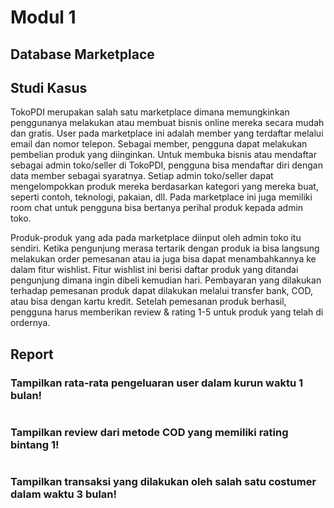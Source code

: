 # Modul 1

## Database Marketplace

## Studi Kasus

TokoPDI merupakan salah satu marketplace dimana memungkinkan penggunanya melakukan atau membuat bisnis online mereka secara mudah dan gratis. User pada marketplace ini adalah member yang terdaftar melalui email dan nomor telepon. Sebagai member, pengguna dapat melakukan pembelian produk yang diinginkan. Untuk membuka bisnis atau mendaftar sebagai admin toko/seller di TokoPDI, pengguna bisa mendaftar diri dengan data member sebagai syaratnya. Setiap admin toko/seller dapat mengelompokkan produk mereka berdasarkan kategori yang mereka buat, seperti contoh, teknologi, pakaian, dll. Pada marketplace ini juga memiliki room chat untuk pengguna bisa bertanya perihal produk kepada admin toko.

Produk-produk yang ada pada marketplace diinput oleh admin toko itu sendiri. Ketika pengunjung merasa tertarik dengan produk ia bisa langsung melakukan order pemesanan atau ia juga bisa dapat menambahkannya ke dalam fitur wishlist. Fitur wishlist ini berisi daftar produk yang ditandai pengunjung dimana ingin dibeli kemudian hari. Pembayaran yang dilakukan terhadap pemesanan produk dapat dilakukan melalui transfer bank, COD, atau bisa dengan kartu kredit. Setelah pemesanan produk berhasil, pengguna harus memberikan review & rating 1-5 untuk produk yang telah di ordernya.

## Report

### Tampilkan rata-rata pengeluaran user dalam kurun waktu 1 bulan!

```

```

### Tampilkan review dari metode COD yang memiliki rating bintang 1!

```

```

### Tampilkan transaksi yang dilakukan oleh salah satu costumer dalam waktu 3 bulan!

```

```
